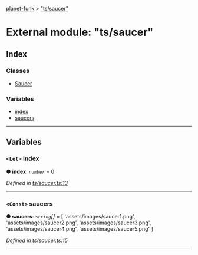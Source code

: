 [planet-funk](../README.md) > ["ts/saucer"](../modules/_ts_saucer_.md)

# External module: "ts/saucer"

## Index

### Classes

* [Saucer](../classes/_ts_saucer_.saucer.md)

### Variables

* [index](_ts_saucer_.md#index)
* [saucers](_ts_saucer_.md#saucers)

---

## Variables

<a id="index"></a>

### `<Let>` index

**● index**: *`number`* = 0

*Defined in [ts/saucer.ts:13](https://github.com/WilliamRADFunk/planet-funk/blob/cf5d1fe/src/ts/saucer.ts#L13)*

___
<a id="saucers"></a>

### `<Const>` saucers

**● saucers**: *`string`[]* =  [
    'assets/images/saucer1.png',
    'assets/images/saucer2.png',
    'assets/images/saucer3.png',
    'assets/images/saucer4.png',
    'assets/images/saucer5.png'
]

*Defined in [ts/saucer.ts:15](https://github.com/WilliamRADFunk/planet-funk/blob/cf5d1fe/src/ts/saucer.ts#L15)*

___

